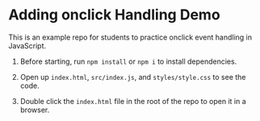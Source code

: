 # Adding onclick Handling Demo

This is an example repo for students to practice onclick event handling in JavaScript.

1. Before starting, run `npm install` or `npm i` to install dependencies.

2. Open up `index.html`, `src/index.js`, and `styles/style.css` to see the code.

3. Double click the `index.html` file in the root of the repo to open it in a browser.
